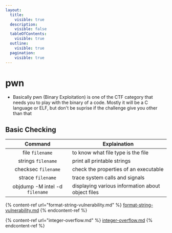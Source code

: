 ```yaml
---
layout:
  title:
    visible: true
  description:
    visible: false
  tableOfContents:
    visible: true
  outline:
    visible: true
  pagination:
    visible: true
---
```


# pwn

* Basically pwn (Binary Exploitation) is one of the CTF category that needs you to play with the binary of a code. Mostly it will be a C language or ELF, but don't be suprise if the challenge give you other than that

## Basic Checking

|             Command            | Explaination                                      |
| :----------------------------: | ------------------------------------------------- |
|         file `filename`        | to know what file type is the file                |
|       strings `filename`       | print all printable strings                       |
|       checksec `filename`      | check the properties of an executable             |
|        strace `filename`       | trace system calls and signals                    |
| objdump -M intel -d `filename` | displaying various information about object files |

{% content-ref url="format-string-vulnerability.md" %}
[format-string-vulnerability.md](format-string-vulnerability.md)
{% endcontent-ref %}

{% content-ref url="integer-overflow.md" %}
[integer-overflow.md](integer-overflow.md)
{% endcontent-ref %}
